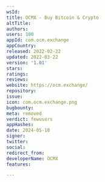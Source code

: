 ```yaml
---
wsId: 
title: OCMX - Buy Bitcoin & Crypto
altTitle: 
authors: 
users: 100
appId: com.ocm.exchange
appCountry: 
released: 2022-02-22
updated: 2022-03-22
version: '1.01'
stars: 
ratings: 
reviews: 
website: https://ocm.exchange/
repository: 
issue: 
icon: com.ocm.exchange.png
bugbounty: 
meta: removed
verdict: fewusers
appHashes: 
date: 2024-05-18
signer: 
twitter: 
social: 
redirect_from: 
developerName: OCMX
features: 

---
```


